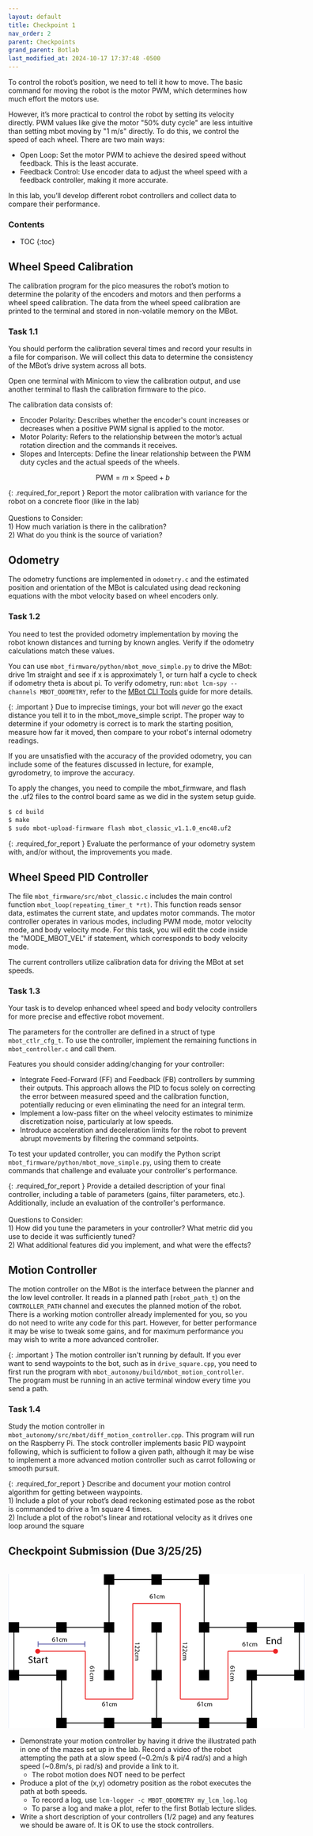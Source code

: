 ```yaml
---
layout: default
title: Checkpoint 1
nav_order: 2
parent: Checkpoints
grand_parent: Botlab
last_modified_at: 2024-10-17 17:37:48 -0500
---
```


To control the robot’s position, we need to tell it how to move. The basic command for moving the robot is the motor PWM, which determines how much effort the motors use.

However, it’s more practical to control the robot by setting its velocity directly. PWM values like give the motor "50% duty cycle" are less intuitive than setting mbot moving by "1 m/s" directly.  To do this, we control the speed of each wheel. There are two main ways:
- Open Loop: Set the motor PWM to achieve the desired speed without feedback. This is the least accurate.
- Feedback Control: Use encoder data to adjust the wheel speed with a feedback controller, making it more accurate.

In this lab, you’ll develop different robot controllers and collect data to compare their performance.

### Contents
* TOC
{:toc}

## Wheel Speed Calibration
The calibration program for the pico measures the robot’s motion to determine the polarity of the encoders and motors and then performs a wheel speed calibration. The data from the wheel speed calibration are printed to the terminal and stored in non-volatile memory on the MBot.

### Task 1.1
You should perform the calibration several times and record your results in a file for comparison. We will collect this data to determine the consistency of the MBot’s drive system across all bots.

Open one terminal with Minicom to view the calibration output, and use another terminal to flash the calibration firmware to the pico.

The calibration data consists of:
- Encoder Polarity: Describes whether the encoder's count increases or decreases when a positive PWM signal is applied to the motor.
- Motor Polarity: Refers to the relationship between the motor’s actual rotation direction and the commands it receives.
- Slopes and Intercepts: Define the linear relationship between the PWM duty cycles and the actual speeds of the wheels.

$$\text{PWM}=m \times \text{Speed} + b$$

{: .required_for_report }
Report the motor calibration with variance for the robot on a concrete floor (like in the lab)
<br><br> Questions to Consider:
<br> 1) How much variation is there in the calibration?
<br> 2) What do you think is the source of variation?


## Odometry
The odometry functions are implemented in `odometry.c` and the estimated position and orientation of the MBot is calculated using dead reckoning equations with the mbot velocity based on wheel encoders only.

### Task 1.2
You need to test the provided odometry implementation by moving the robot known distances and turning by known angles. Verify if the odometry calculations match these values.

You can use `mbot_firmware/python/mbot_move_simple.py` to drive the MBot: drive 1m straight and see if x is approximately 1, or turn half a cycle to check if odometry theta is about pi. To verify odometry, run: `mbot lcm-spy --channels MBOT_ODOMETRY`, refer to the [MBot CLI Tools](/docs/botlab/how-to-guide/mbot-cli-tools) guide for more details.

{: .important }
Due to imprecise timings, your bot will *never* go the exact distance you tell it to in the mbot_move_simple script. The proper way to determine if your odometry is correct is to mark the starting position, measure how far it moved, then compare to your robot's internal odometry readings.

If you are unsatisfied with the accuracy of the provided odometry, you can include some of the features discussed in lecture, for example, gyrodometry, to improve the accuracy.

To apply the changes, you need to compile the mbot_firmware, and flash the .uf2 files to the control board same as we did in the system setup guide.
```bash
$ cd build
$ make
$ sudo mbot-upload-firmware flash mbot_classic_v1.1.0_enc48.uf2
```

{: .required_for_report }
Evaluate the performance of your odometry system with, and/or without, the improvements you made.

## Wheel Speed PID Controller
The file `mbot_firmware/src/mbot_classic.c` includes the main control function `mbot_loop(repeating_timer_t *rt)`. This function reads sensor data, estimates the current state, and updates motor commands. The motor controller operates in various modes, including PWM mode, motor velocity mode, and body velocity mode. For this task, you will edit the code inside the "MODE_MBOT_VEL" if statement, which corresponds to body velocity mode.

The current controllers utilize calibration data for driving the MBot at set speeds.

### Task 1.3
Your task is to develop enhanced wheel speed and body velocity controllers for more precise and effective robot movement.

The parameters for the controller are defined in a struct of type `mbot_ctlr_cfg_t`. To use the controller, implement the remaining functions in `mbot_controller.c` and call them.

Features you should consider adding/changing for your controller:
- Integrate Feed-Forward (FF) and Feedback (FB) controllers by summing their outputs. This approach allows the PID to focus solely on correcting the error between measured speed and the calibration function, potentially reducing or even eliminating the need for an integral term.
- Implement a low-pass filter on the wheel velocity estimates to minimize discretization noise, particularly at low speeds.
- Introduce acceleration and deceleration limits for the robot to prevent abrupt movements by filtering the command setpoints.

To test your updated controller, you can modify the Python script `mbot_firmware/python/mbot_move_simple.py`, using them to create commands that challenge and evaluate your controller's performance.

{: .required_for_report }
Provide a detailed description of your final controller, including a table of parameters (gains, filter parameters, etc.). Additionally, include an evaluation of the controller's performance.
<br><br>Questions to Consider:
<br> 1) How did you tune the parameters in your controller? What metric did you use to decide it was sufficiently tuned?
<br> 2) What additional features did you implement, and what were the effects?


## Motion Controller
The motion controller on the MBot is the interface between the planner and the low level controller. It reads in a planned path (`robot_path_t`) on the `CONTROLLER_PATH` channel and executes the planned motion of the robot. There is a working motion controller already implemented for you, so you do not need to write any code for this part. However, for better performance it may be wise to tweak some gains, and for maximum performance you may wish to write a more advanced controller.

{: .important }
The motion controller isn't running by default. If you ever want to send waypoints to the bot, such as in `drive_square.cpp`, you need to first run the program with `mbot_autonomy/build/mbot_motion_controller`. The program must be running in an active terminal window every time you send a path.

### Task 1.4
Study the motion controller in `mbot_autonomy/src/mbot/diff_motion_controller.cpp`. This program will run on the Raspberry Pi. The stock controller implements basic PID waypoint following, which is sufficient to follow a given path, although it may be wise to implement a more advanced motion controller such as carrot following or smooth pursuit.

{: .required_for_report }
Describe and document your motion control algorithm for getting between waypoints.
<br> 1) Include a plot of your robot’s dead reckoning estimated pose as the robot is commanded to drive a 1m square 4 times.
<br> 2) Include a plot of the robot's linear and rotational velocity as it drives one loop around the square

## Checkpoint Submission (Due 3/25/25)
<br>
<a class="image-link" href="/assets/images/botlab/checkpoints/checkpoint1-maze.png">
<img src="/assets/images/botlab/checkpoints/checkpoint1-maze.png" alt=" " style="max-width:600px;"/>
</a>

- Demonstrate your motion controller by having it drive the illustrated path in one of the mazes set up in the lab. Record a video of the robot attempting the path at a slow speed (~0.2m/s & pi/4 rad/s) and a high speed (~0.8m/s, pi rad/s) and provide a link to it.
    - The robot motion does NOT need to be perfect
- Produce a plot of the (x,y) odometry position as the robot executes the path at both speeds.
    - To record a log, use `lcm-logger -c MBOT_ODOMETRY my_lcm_log.log`
    - To parse a log and make a plot, refer to the first Botlab lecture slides.
- Write a short description of your controllers (1/2 page) and any features we should be aware of. It is OK to use the stock controllers.
